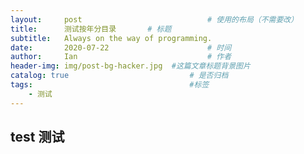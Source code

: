 ```yaml
---
layout:     post             				# 使用的布局（不需要改）
title:      测试按年分目录       # 标题 
subtitle:   Always on the way of programming. 
date:       2020-07-22  					# 时间
author:     Ian                  			# 作者
header-img: img/post-bg-hacker.jpg	#这篇文章标题背景图片
catalog: true                        	# 是否归档
tags:                              		#标签
    - 测试
---
```



##  test  测试